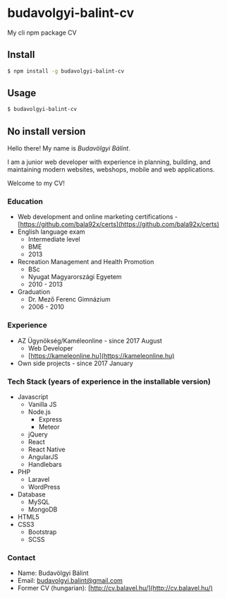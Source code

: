 # budavolgyi-balint-cv
My cli npm package CV

## Install

```bash
$ npm install -g budavolgyi-balint-cv
```


## Usage

```bash
$ budavolgyi-balint-cv
```

## No install version

Hello there! My name is *Budavölgyi Bálint*.
    
I am a junior web developer with experience in planning, building, and maintaining modern websites, webshops, mobile and web applications.
    
Welcome to my CV!

### Education

- Web development and online marketing certifications - [https://github.com/bala92x/certs](https://github.com/bala92x/certs)
- English language exam
  - Intermediate level
  - BME
  - 2013
- Recreation Management and Health Promotion
  - BSc
  - Nyugat Magyarországi Egyetem
  - 2010 - 2013
- Graduation
  - Dr. Mező Ferenc Gimnázium
  - 2006 - 2010
  
### Experience

- AZ Ügynökség/Kaméleonline - since 2017 August
  - Web Developer
  - [https://kameleonline.hu](https://kameleonline.hu)
- Own side projects - since 2017 January

### Tech Stack (years of experience in the installable version)

- Javascript
  - Vanilla JS
  - Node.js
    - Express
    - Meteor
  - jQuery
  - React
  - React Native
  - AngularJS
  - Handlebars
- PHP
  - Laravel
  - WordPress
- Database
  - MySQL
  - MongoDB
- HTML5
- CSS3
  - Bootstrap
  - SCSS
  
### Contact

- Name: Budavölgyi Bálint
- Email: budavolgyi.balint@gmail.com
- Former CV (hungarian): [http://cv.balavel.hu/](http://cv.balavel.hu/)
